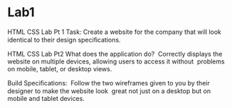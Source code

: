 # Lab1
HTML CSS Lab Pt 1
Task: Create a website for the company that will look identical to their design speciﬁcations.

HTML CSS Lab Pt2
What does the application do? 
Correctly displays the website on multiple devices, allowing users to access it without  problems on mobile, tablet, or desktop views.   

Build Speciﬁcations:  
Follow the two wireframes given to you by their designer to make the website look  great not just on a desktop but on mobile and tablet devices. 
